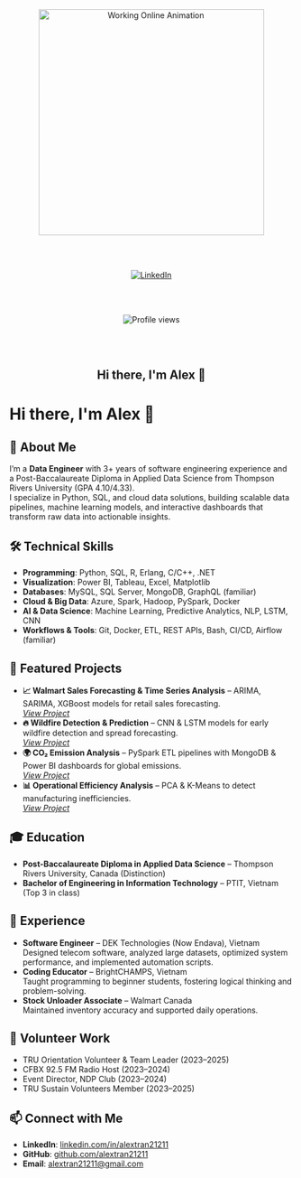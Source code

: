 <div align="center">
  <!-- Picture / Animation -->
  <img src="assets/working-online.gif" alt="Working Online Animation" width="400"/>

  <!-- Small gap -->
  <br/><br/>

  <!-- LinkedIn Button -->
  <a href="https://www.linkedin.com/in/alextran21211">
    <img src="https://img.shields.io/badge/LinkedIn-blue?style=for-the-badge&logo=linkedin&logoColor=white" alt="LinkedIn"/>
  </a>

  <!-- Small gap -->
  <br/><br/>

  <!-- Profile Views -->
  <img src="https://komarev.com/ghpvc/?username=alextran21211&label=Profile%20views&color=0e75b6&style=flat" alt="Profile views"/>

  <!-- Small gap -->
  <br/><br/>

  <!-- Intro -->
  <h2>Hi there, I'm Alex 👋</h2>
</div>



# Hi there, I'm Alex 👋

## 🚀 About Me
I’m a **Data Engineer** with 3+ years of software engineering experience and a Post-Baccalaureate Diploma in Applied Data Science from Thompson Rivers University (GPA 4.10/4.33).  
I specialize in Python, SQL, and cloud data solutions, building scalable data pipelines, machine learning models, and interactive dashboards that transform raw data into actionable insights.

## 🛠️ Technical Skills
- **Programming**: Python, SQL, R, Erlang, C/C++, .NET
- **Visualization**: Power BI, Tableau, Excel, Matplotlib
- **Databases**: MySQL, SQL Server, MongoDB, GraphQL (familiar)
- **Cloud & Big Data**: Azure, Spark, Hadoop, PySpark, Docker
- **AI & Data Science**: Machine Learning, Predictive Analytics, NLP, LSTM, CNN
- **Workflows & Tools**: Git, Docker, ETL, REST APIs, Bash, CI/CD, Airflow (familiar)

## 📂 Featured Projects
- **📈 Walmart Sales Forecasting & Time Series Analysis** – ARIMA, SARIMA, XGBoost models for retail sales forecasting.  
  *[View Project](https://github.com/alextran21211/walmart-sales-forecast)*
- **🔥 Wildfire Detection & Prediction** – CNN & LSTM models for early wildfire detection and spread forecasting.  
  *[View Project](https://github.com/alextran21211/wildfire-prediction)*
- **🌍 CO₂ Emission Analysis** – PySpark ETL pipelines with MongoDB & Power BI dashboards for global emissions.  
  *[View Project](https://github.com/alextran21211/co2-emission-analysis)*
- **📊 Operational Efficiency Analysis** – PCA & K-Means to detect manufacturing inefficiencies.  
  *[View Project](https://github.com/alextran21211/operational-efficiency)*

## 🎓 Education
- **Post-Baccalaureate Diploma in Applied Data Science** – Thompson Rivers University, Canada (Distinction)
- **Bachelor of Engineering in Information Technology** – PTIT, Vietnam (Top 3 in class)

## 💼 Experience
- **Software Engineer** – DEK Technologies (Now Endava), Vietnam  
  Designed telecom software, analyzed large datasets, optimized system performance, and implemented automation scripts.
- **Coding Educator** – BrightCHAMPS, Vietnam  
  Taught programming to beginner students, fostering logical thinking and problem-solving.
- **Stock Unloader Associate** – Walmart Canada  
  Maintained inventory accuracy and supported daily operations.

## 🌱 Volunteer Work
- TRU Orientation Volunteer & Team Leader (2023–2025)  
- CFBX 92.5 FM Radio Host (2023–2024)  
- Event Director, NDP Club (2023–2024)  
- TRU Sustain Volunteers Member (2023–2025)

## 📫 Connect with Me
- **LinkedIn**: [linkedin.com/in/alextran21211](https://linkedin.com/in/alextran21211)  
- **GitHub**: [github.com/alextran21211](https://github.com/alextran21211)  
- **Email**: alextran21211@gmail.com
